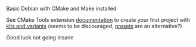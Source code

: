 Basic Debian with CMake and Make installed

See CMake Tools extension
[documentation](https://github.com/microsoft/vscode-cmake-tools/tree/main/docs#cmake-tools-for-visual-studio-code-documentation)
to create your first project with
[kits and variants](https://code.visualstudio.com/docs/cpp/CMake-linux)
(seems to be discouraged,
[presets](https://github.com/microsoft/vscode-cmake-tools/blob/HEAD/docs/cmake-presets.md)
are an alternative?)

Good luck not going insane
